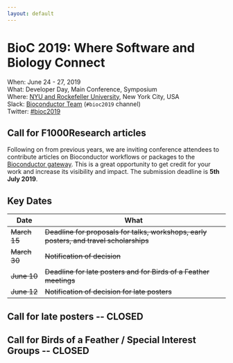 ```yaml
---
layout: default
---
```

# BioC 2019: Where Software and Biology Connect

When: June 24 - 27, 2019<br />
What: Developer Day, Main Conference, Symposium<br />
Where: [NYU and Rockefeller University][venue], New York City, USA<br />
Slack: [Bioconductor Team][] (`#bioc2019` channel)<br />
Twitter: [#bioc2019][tweet]<br />

[tweet]: https://twitter.com/hashtag/bioc2019?f=tweets
[venue]: ./travel-accommodations
[Bioconductor Team]: https://bioc-community.herokuapp.com/

## Call for F1000Research articles

Following on from previous years, we are inviting conference attendees to
contribute articles on Bioconductor workflows or packages to the [Bioconductor
gateway]. This is a great opportunity to get credit for your work and increase
its visibility and impact. The submission deadline is **5th July 2019**.

## Key Dates

| Date     | What |
| -------- | -------------------------------------- |
| ~~March 15~~ | ~~Deadline for proposals for talks, workshops, early posters, and travel scholarships~~ |
| ~~March 30~~ |~~Notification of decision~~ |
| ~~June 10~~  | ~~Deadline for late posters and for Birds of a Feather meetings~~ |
| ~~June 12~~  | ~~Notification of decision for late posters~~ |

## Call for late posters -- CLOSED

## Call for Birds of a Feather / Special Interest Groups -- CLOSED

[Bioconductor gateway]: https://f1000research.com/gateways/bioconductor/about-this-gateway


